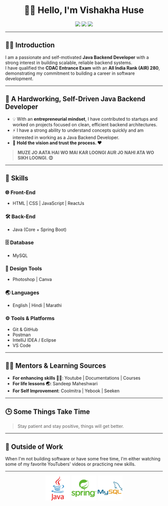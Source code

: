 <h1 align="center">👩‍💻 Hello, I'm Vishakha Huse </h1>

<p align="center">
  <img src="https://img.shields.io/badge/Java-Backend Developer-blue?style=flat-square&logo=java&logoColor=white"/>
  <img src="https://img.shields.io/badge/CDAC-AIR%20280-orange?style=flat-square"/>
  <img src="https://img.shields.io/badge/Spring Boot-Expert-green?style=flat-square&logo=spring"/>
</p>

---

## 👩‍💻 Introduction

I am a passionate and self-motivated **Java Backend Developer** with a strong interest in building scalable, reliable backend systems.  
I have qualified the **CDAC Entrance Exam** with an **All India Rank (AIR) 280**, demonstrating my commitment to building a career in software development.

---

## 💼 A Hardworking, Self-Driven Java Backend Developer

- 💡 With an **entrepreneurial mindset**, I have contributed to startups and worked on projects focused on clean, efficient backend architectures.
- ⚡ I have a strong ability to understand concepts quickly and am interested in working as a Java Backend Developer.
- 🌱 **Hold the vision and trust the process. ❤️**

> **MUZE JO AATA HAI WO MAI KAR LOONGI AUR JO NAHI ATA WO SIKH LOONGI. 😊**

---

## 🛄 Skills

### 🌐 Front-End
- HTML | CSS | JavaScript | ReactJs

### 🛠️ Back-End
- Java (Core + Spring Boot)

### 🗄️ Database
- MySQL

### 🎨 Design Tools
- Photoshop | Canva

### 🌏 Languages
- English | Hindi | Marathi

### ⚙️ Tools & Platforms
- Git & GitHub
- Postman
- IntelliJ IDEA / Eclipse
- VS Code

---

## 👩‍🏫 Mentors & Learning Sources

- **For enhancing skills 🧑‍💻**: Youtube | Documentations | Courses
- **For life lessons 🌏**: Sandeep Maheshwari
- **For Self Improvement**: Coolmitra | Yebook | Seeken

---

## 🕒 Some Things Take Time

> Stay patient and stay positive, things will get better.

---

## 🎯 Outside of Work

When I'm not building software or have some free time, I'm either watching some of my favorite YouTubers' videos or practicing new skills.

---

<p align="center">
  <img src="https://raw.githubusercontent.com/devicons/devicon/master/icons/java/java-original-wordmark.svg" alt="Java Logo" width="80" height="80"/>
  <img src="https://raw.githubusercontent.com/devicons/devicon/master/icons/spring/spring-original-wordmark.svg" alt="Spring Logo" width="80" height="80"/>
  <img src="https://raw.githubusercontent.com/devicons/devicon/master/icons/mysql/mysql-original-wordmark.svg" alt="MySQL Logo" width="80" height="80"/>
</p>

<p align="center">
  <a href="https://github.com/yourusername">
  
  </a>
</p>
